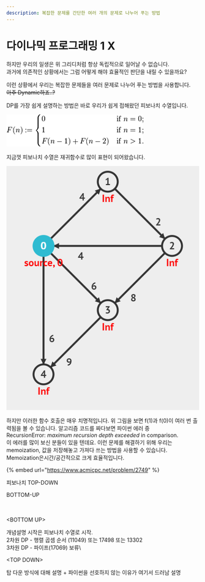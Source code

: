 ```yaml
---
description: 복잡한 문제를 간단한 여러 개의 문제로 나누어 푸는 방법
---
```


# 다이나믹 프로그래밍 1 X

하지만 우리의 일생은 위 그리디처럼 항상 독립적으로 일어날 수 없습니다.\
과거에 의존적인 상황에서는 그럼 어떻게 해야 효율적인 판단을 내릴 수 있을까요?

이런 상황에서 우리는 복잡한 문제들을 여러 문제로 나누어 푸는 방법을 사용합니다. \
~~아주 Dynamic하죠..?~~

DP를 가장 쉽게 설명하는 방법은 바로 우리가 쉽게 접해왔던 피보나치 수열입니다.

![](<../.gitbook/assets/image (8).png>)

지금껏 피보나치 수열은 재귀함수로 많이 표현이 되어왔습니다.

![](<../.gitbook/assets/image (1).png>)

하지만 이러한 함수 호출은 매우 치명적입니다. 위 그림을 보면 f(1)과 f(0)이 여러 번 출력됨을 볼 수 있습니다. 알고리즘 코드를 짜다보면 파이썬 에러 중\
RecursionError: _maximum recursion depth exceeded_ in comparison.\
이 에러를 많이 보신 분들이 있을 텐데요. 이런 문제를 해결하기 위해 우리는 memoization, 값을 저장해놓고 가져다 쓰는 방법을 사용할 수 있습니다. Memoization은시간/공간적으로 크게 효율적입니다.

{% embed url="https://www.acmicpc.net/problem/2749" %}

피보나치 TOP-DOWN

BOTTOM-UP

\
\
\<BOTTOM UP>

개념설명 시작은 피보나치 수열로  시작.\
2차원 DP - 행렬 곱셈 순서 (11049) 또는 17498 또는  13302\
3차원 DP - 파이프(17069) 보류\


\<TOP DOWN>

탑 다운 방식에 대해 설명 + 파이썬을 선호하지 않는 이유가 여기서 드러남 설명
